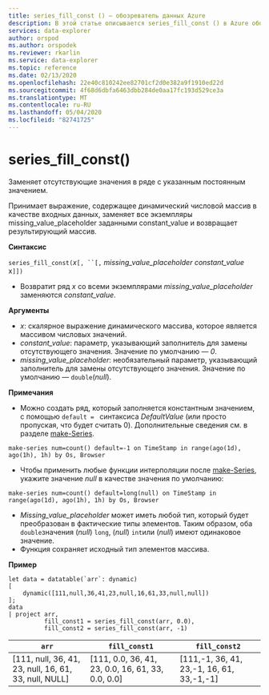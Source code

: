 ```yaml
---
title: series_fill_const () — обозреватель данных Azure
description: В этой статье описывается series_fill_const () в Azure обозреватель данных.
services: data-explorer
author: orspod
ms.author: orspodek
ms.reviewer: rkarlin
ms.service: data-explorer
ms.topic: reference
ms.date: 02/13/2020
ms.openlocfilehash: 22e40c810242ee82701cf2d0e382a9f1910ed22d
ms.sourcegitcommit: 4f68d6dbfa6463dbb284de0aa17fc193d529ce3a
ms.translationtype: MT
ms.contentlocale: ru-RU
ms.lasthandoff: 05/04/2020
ms.locfileid: "82741725"
---
```

# <a name="series_fill_const"></a>series_fill_const()

Заменяет отсутствующие значения в ряде с указанным постоянным значением.

Принимает выражение, содержащее динамический числовой массив в качестве входных данных, заменяет все экземпляры missing_value_placeholder заданными constant_value и возвращает результирующий массив.

**Синтаксис**

`series_fill_const(`*x*`[, ``[,` *missing_value_placeholder* *constant_value* x`]])`
* Возвратит ряд *x* со всеми экземплярами *missing_value_placeholder* заменяются *constant_value*.

**Аргументы**

* *x*: скалярное выражение динамического массива, которое является массивом числовых значений.
* *constant_value*: параметр, указывающий заполнитель для замены отсутствующего значения. Значение по умолчанию — *0*. 
* *missing_value_placeholder*: необязательный параметр, указывающий заполнитель для замены отсутствующего значения. Значение по умолчанию — `double`(*null*).

**Примечания**
* Можно создать ряд, который заполняется константным значением, с помощью `default = ` синтаксиса *DefaultValue* (или просто пропуская, что будет считать 0). Дополнительные сведения см. в разделе [make-Series](make-seriesoperator.md).

```kusto
make-series num=count() default=-1 on TimeStamp in range(ago(1d), ago(1h), 1h) by Os, Browser
```
  
* Чтобы применить любые функции интерполяции после [make-Series](make-seriesoperator.md), укажите значение *null* в качестве значения по умолчанию: 

```kusto
make-series num=count() default=long(null) on TimeStamp in range(ago(1d), ago(1h), 1h) by Os, Browser
```
  
* *Missing_value_placeholder* может иметь любой тип, который будет преобразован в фактические типы элементов. Таким образом, оба `double`значения (*null*) `long`, (*null*) `int`или (*null*) имеют одинаковое значение.
* Функция сохраняет исходный тип элементов массива. 

**Пример**

```kusto
let data = datatable(`arr`: dynamic)
[
    dynamic([111,null,36,41,23,null,16,61,33,null,null])   
];
data 
| project arr, 
          fill_const1 = series_fill_const(arr, 0.0),
          fill_const2 = series_fill_const(arr, -1)  
```

|`arr`|`fill_const1`|`fill_const2`|
|---|---|---|
|[111, null, 36, 41, 23, null, 16, 61, 33, null, NULL]|[111, 0.0, 36, 41, 23, 0.0, 16, 61, 33, 0.0, 0.0]|[111,-1, 36, 41, 23,-1, 16, 61, 33,-1,-1]|
